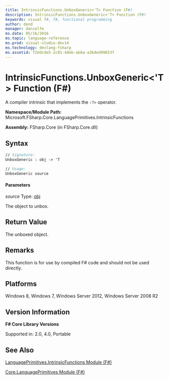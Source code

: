 ```yaml
---
title: IntrinsicFunctions.UnboxGeneric<'T> Function (F#)
description: IntrinsicFunctions.UnboxGeneric<'T> Function (F#)
keywords: visual f#, f#, functional programming
author: dend
manager: danielfe
ms.date: 05/16/2016
ms.topic: language-reference
ms.prod: visual-studio-dev14
ms.technology: devlang-fsharp
ms.assetid: f2edcde5-2c01-4deb-ab6a-a364ed99653f 
---
```


# IntrinsicFunctions.UnboxGeneric<'T> Function (F#)

A compiler intrinsic that implements the `:?>` operator.

**Namespace/Module Path:** Microsoft.FSharp.Core.LanguagePrimitives.IntrinsicFunctions

**Assembly:** FSharp.Core (in FSharp.Core.dll)


## Syntax

```fsharp
// Signature:
UnboxGeneric : obj -> 'T

// Usage:
UnboxGeneric source
```

#### Parameters
*source*
Type: [obj](https://msdn.microsoft.com/library/dcf2430f-702b-40e5-a0a1-97518bf137f7)


The object to unbox.

## Return Value

The unboxed object.

## Remarks
This function is for use by compiled F# code and should not be used directly.


## Platforms
Windows 8, Windows 7, Windows Server 2012, Windows Server 2008 R2


## Version Information
**F# Core Library Versions**

Supported in: 2.0, 4.0, Portable


## See Also
[LanguagePrimitives.IntrinsicFunctions Module &#40;F&#35;&#41;](LanguagePrimitives.IntrinsicFunctions-Module-%5BFSharp%5D.md)

[Core.LanguagePrimitives Module &#40;F&#35;&#41;](Core.LanguagePrimitives-Module-%5BFSharp%5D.md)